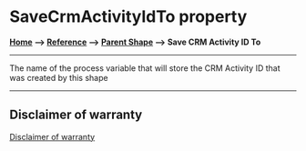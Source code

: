 # SaveCrmActivityIdTo property

**[Home](/) --> [Reference](/ref) -->  [Parent Shape](javascript:history.back()) --> Save CRM Activity ID To**

---

The name of the process variable that will store the CRM Activity ID that was created by this shape

---

## Disclaimer of warranty

[Disclaimer of warranty](../../guides/common/DisclaimerOfWarranty.md)
